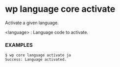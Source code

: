 # wp language core activate

Activate a given language.

&lt;language&gt;
: Language code to activate.

### EXAMPLES

    $ wp core language activate ja
    Success: Language activated.



